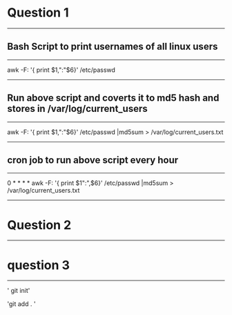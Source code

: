 # Question 1

---- 

## Bash Script to print usernames of all linux users

----

awk -F: '{ print $1,":"$6}' /etc/passwd 

----

## Run above script and coverts it to md5 hash and stores in /var/log/current_users

----

awk -F: '{ print $1,":"$6}' /etc/passwd |md5sum  > /var/log/current_users.txt

----

## cron job to run above script every hour

----

0 * * * * awk -F: '{ print $1":",$6}' /etc/passwd |md5sum > /var/log/current_users.txt 

----

# Question 2 

----

# question 3

----
' git init'

'git add . '
